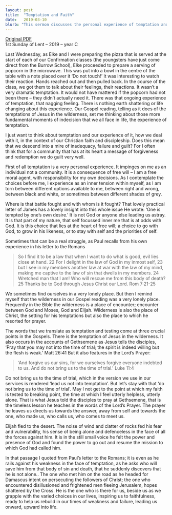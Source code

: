 ```yaml
---
layout: post
title:  "Temptation and Faith"
date:   2019-03-10
blurb: "This sermon discusses the personal experience of temptation and how it relates to Christian faith and discipleship. It emphasizes the importance of free will and personal responsibility in making moral decisions. The sermon also highlights the role of faith in overcoming temptation, drawing on biblical examples of encounters with God in the wilderness."
---
```

[Original PDF](/assets/pdf/lent12029.pdf)    
1st Sunday of Lent – 2019 – year C

Last Wednesday, as Elke and I were preparing the pizza that is served at the start of each of our Confirmation classes (the youngsters have just come direct from the Burrow School), Elke proceeded to prepare a serving of popcorn in the microwave. This was put into a bowl in the centre of the table with a note placed over it ‘Do not touch!’ It was interesting to watch their reaction. Hands reached out and then pulled back. In the course of the class, we got them to talk about their feelings, their reactions. It wasn’t a very dramatic temptation. It would not have mattered if the popcorn had not been there – they didn’t actually need it. There was that ongoing experience of temptation, that nagging feeling. There is nothing earth shattering or life changing about this experience. Our Gospel reading, telling as it does of the temptations of Jesus in the wilderness, set me thinking about those more fundamental moments of indecision that we all face in life, the experience of temptation.

I just want to think about temptation and our experience of it, how we deal with it, in the context of our Christian faith and discipleship. Does this mean that we descend into a mire of inadequacy, failure and guilt? For I often think that for a community that has at its heart a message of forgiveness and redemption we do guilt very well.

First of all temptation is a very personal experience. It impinges on me as an individual not a community. It is a consequence of free will – I am a free moral agent, with responsibility for my own decisions. As I contemplate the choices before me, I experience as an inner tension within myself, as I am torn between different options available to me, between right and wrong, between black and white, or sometimes between different shades of grey.

Where is that battle fought and with whom is it fought? That lovely practical letter of James has a lovely insight into this whole issue He wrote: ‘One is tempted by one’s own desire.’ It is not God or anyone else leading us astray. It is that part of my nature, that self focussed inner me that is at odds with God. It is this choice that lies at the heart of free will; a choice to go with God, to grow in his likeness, or to stay with self and the priorities of self.

Sometimes that can be a real struggle, as Paul recalls from his own experience in his letter to the Romans

> So I find it to be a law that when I want to do what is good, evil lies close at hand. 22 For I delight in the law of God in my inmost self, 23 but I see in my members another law at war with the law of my mind, making me captive to the law of sin that dwells in my members. 24 Wretched man that I am! Who will rescue me from this body of death? 25 Thanks be to God through Jesus Christ our Lord. Rom 7:21-25

We sometimes find ourselves in a very lonely place. But then I remind myself that the wilderness in our Gospel reading was a very lonely place. Frequently in the Bible the wilderness is a place of encounter; encounter between God and Moses, God and Elijah. Wilderness is also the place of Christ, the setting for his temptations but also the place to which he resorted for prayer.

The words that we translate as temptation and testing come at three crucial points in the Gospels. There is the temptation of Jesus in the wilderness. It also occurs in the accounts of Gethsemene as Jesus tells the disciples, ‘Pray that you may not into the time of trial; the spirit is indeed willing but the flesh is weak.’ Matt 26:41 But it also features in the Lord’s Prayer:

> ‘And forgive us our sins, for we ourselves forgive everyone indebted to us. And do not bring us to the time of trial.' Luke 11:4

Do not bring us to the time of trial, which in the version we use in our services is rendered ‘lead us not into temptation’. But let’s stay with that ‘do not bring us to the time of trial’. May I not get to the point at which my faith is tested to breaking point, the time at which I feel utterly helpless, utterly alone. That is what Jesus told the disciples to pray at Gethsemene, that is the timeless lesson he teaches in the words of the Lord’s Prayer. The prayer he leaves us directs us towards the answer, away from self and towards the one, who made us, who calls us, who comes to meet us.

Elijah fled to the desert. The noise of wind and clatter of rocks fed his fear and vulnerability, his sense of being alone and defenceless in the face of all the forces against him. It is in the still small voice he felt the power and presence of God and found the power to go out and resume the mission to which God had called him.

In that passage I quoted from Paul’s letter to the Romans; it is even as he rails against his weakness in the face of temptation, as he asks who will save him from that body of sin and death, that he suddenly discovers that he is not alone.. The one who met him on the road as he headed for Damascus intent on persecuting the followers of Christ; the one who encountered disillusioned and frightened men fleeing Jerusalem, hopes shattered by the Cross. He is the one who is there for us, beside us as we grapple with the varied choices in our lives, inspiring us to faithfulness, ready to help us rebuild in our times of weakness and failure, leading us onward, upward into life.

